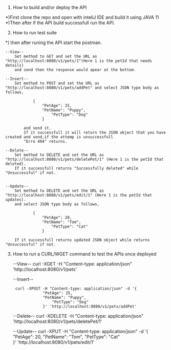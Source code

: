 1. How to build and/or deploy the API

*)First clone the repo and open with inteliJ IDE and build it using JAVA 11
*)Then after if the API build successfull run the API.

2. How to run test suite

*) then after runing the API start the postman.

	--View--
		Set method to GET and set the URL as "http://localhost:8080/v1/pets/1"(Here 1 is the petId that needs details)
		and send then the response would apear at the bottom.

	--Insert--
		Set method to POST and set the URL as "http://localhost:8080/v1/pets/addPet" and select JSON type body as follows,

				{
           			"PetAge": 25,
           			"PetName": "Puppy",
            			"PetType": "Dog"
        			}
			
			and send it.
			If it successfull it will return the JSON object that you have created and send,if the attemp is unsuccessfull
			"Erro 404" returns.

	--Delete--
		Set method to DELETE and set the URL as "http://localhost:8080/v1/pets/deletePet/1" (Here 1 is the petId that deleted).
		If it successfull returns "Successfully deleted" while "Unsuccessful" if not.


	--Update--
		Set method to DELETE and set the URL as "http://localhost:8080/v1/pets/edit/1" (Here 1 is the petId that updates).
		and select JSON type body as follows,
				
				{
           			"PetAge": 20,
           		 	"PetName": "Tom",
            		 	"PetType": "Cat"
        			}
		
		If it successfull returns updated JSON object while returns "Unsuccessful" if not.


3. How to run a CURL/WGET command to test the APIs once deployed

	--View--
		curl -XGET -H "Content-type: application/json" 'http://localhost:8080/v1/pets'
		
	--Insert--	
	
		curl -XPOST -H "Content-type: application/json" -d '{
           			"PetAge": 25,
           			"PetName": "Puppy",
            			"PetType": "Dog"
        			}' 'http://localhost:8080/v1/pets/addPet'
				
	--Delete--
		curl -XDELETE -H "Content-type: application/json" 'http://localhost:8080/v1/pets/deletePet/1'
	
	--Update--
		curl -XPUT -H "Content-type: application/json" -d '{         			
						"PetAge": 20,
           		 			"PetName": "Tom",
            		 			"PetType": "Cat"        			
						}' 'http://localhost:8080/v1/pets/edit/1'
						
